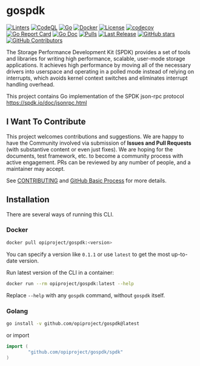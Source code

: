 # gospdk

[![Linters](https://github.com/opiproject/gospdk/actions/workflows/linters.yml/badge.svg)](https://github.com/opiproject/gospdk/actions/workflows/linters.yml)
[![CodeQL](https://github.com/opiproject/gospdk/actions/workflows/codeql.yml/badge.svg)](https://github.com/opiproject/gospdk/actions/workflows/codeql.yml)
[![Go](https://github.com/opiproject/gospdk/actions/workflows/go.yml/badge.svg)](https://github.com/opiproject/gospdk/actions/workflows/go.yml)
[![Docker](https://github.com/opiproject/gospdk/actions/workflows/docker-publish.yml/badge.svg)](https://github.com/opiproject/gospdk/actions/workflows/docker-publish.yml)
[![License](https://img.shields.io/github/license/opiproject/gospdk?style=flat-square&color=blue&label=License)](https://github.com/opiproject/gospdk/blob/master/LICENSE)
[![codecov](https://codecov.io/gh/opiproject/gospdk/branch/main/graph/badge.svg)](https://codecov.io/gh/opiproject/gospdk)
[![Go Report Card](https://goreportcard.com/badge/github.com/opiproject/gospdk)](https://goreportcard.com/report/github.com/opiproject/gospdk)
[![Go Doc](https://img.shields.io/badge/godoc-reference-blue.svg)](http://godoc.org/github.com/opiproject/gospdk)
[![Pulls](https://img.shields.io/docker/pulls/opiproject/gospdk.svg?logo=docker&style=flat&label=Pulls)](https://hub.docker.com/r/opiproject/gospdk)
[![Last Release](https://img.shields.io/github/v/release/opiproject/gospdk?label=Latest&style=flat-square&logo=go)](https://github.com/opiproject/gospdk/releases)
[![GitHub stars](https://img.shields.io/github/stars/opiproject/gospdk.svg?style=flat-square&label=github%20stars)](https://github.com/opiproject/gospdk)
[![GitHub Contributors](https://img.shields.io/github/contributors/opiproject/gospdk.svg?style=flat-square)](https://github.com/opiproject/gospdk/graphs/contributors)

The Storage Performance Development Kit (SPDK) provides a set of tools and libraries for writing high performance, scalable, user-mode storage applications. It achieves high performance by moving all of the necessary drivers into userspace and operating in a polled mode instead of relying on interrupts, which avoids kernel context switches and eliminates interrupt handling overhead.

This project contains Go implementation of the SPDK json-rpc protocol <https://spdk.io/doc/jsonrpc.html>

## I Want To Contribute

This project welcomes contributions and suggestions.  We are happy to have the
Community involved via submission of **Issues and Pull Requests** (with
substantive content  or even just fixes). We are hoping for the documents,
test framework, etc. to become a community process with active engagement.
PRs can be reviewed by any number of people, and a maintainer may accept.

See [CONTRIBUTING](https://github.com/opiproject/opi/blob/main/CONTRIBUTING.md)
and [GitHub Basic Process](https://github.com/opiproject/opi/blob/main/doc-github-rules.md)
for more details.

## Installation

There are several ways of running this CLI.

### Docker

```sh
docker pull opiproject/gospdk:<version>
```

You can specify a version like `0.1.1` or use `latest` to get the most up-to-date version.

Run latest version of the CLI in a container:

```sh
docker run --rm opiproject/gospdk:latest --help
```

Replace `--help` with any `gospdk` command, without `gospdk` itself.

### Golang

```sh
go install -v github.com/opiproject/gospdk@latest
```

or import

```go
import (
        "github.com/opiproject/gospdk/spdk"
)
```
